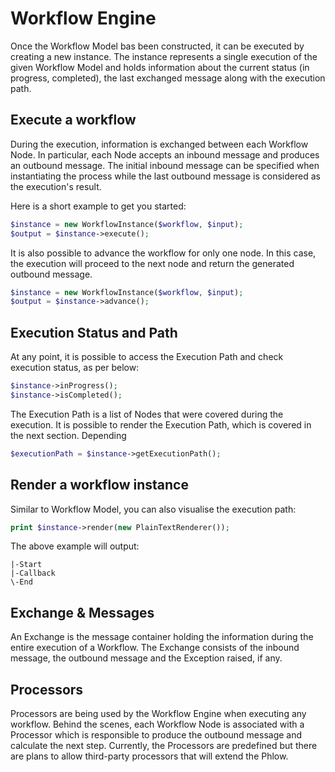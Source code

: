 # Workflow Engine
Once the Workflow Model bas been constructed, it can be executed by creating a new instance. The instance represents a single execution of the given Workflow Model and holds information about the current status (in progress, completed), the last exchanged message along with the execution path.

## Execute a workflow
During the execution, information is exchanged between each Workflow Node. In particular, each Node accepts an inbound message and produces an outbound message. The initial inbound message can be specified when instantiating the process while the last outbound message is considered as the execution's result.

Here is a short example to get you started:

``` php
$instance = new WorkflowInstance($workflow, $input);
$output = $instance->execute();
```

It is also possible to advance the workflow for only one node. In this case, the execution will proceed to the next node and return the generated outbound message.

``` php
$instance = new WorkflowInstance($workflow, $input);
$output = $instance->advance();
```

## Execution Status and Path
At any point, it is possible to access the Execution Path and check execution status, as per below:

``` php
$instance->inProgress(); 
$instance->isCompleted();
```

The Execution Path is a list of Nodes that were covered during the execution. It is possible to render the Execution Path, which is covered in the next section. Depending

``` php
$executionPath = $instance->getExecutionPath();
```

## Render a workflow instance
Similar to Workflow Model, you can also visualise the execution path:

``` php
print $instance->render(new PlainTextRenderer());
```

The above example will output:

```
|-Start
|-Callback
\-End
```

## Exchange & Messages
An Exchange is the message container holding the information during the entire execution of a Workflow. The Exchange consists of the inbound message, the outbound message and the Exception raised, if any.

## Processors
Processors are being used by the Workflow Engine when executing any workflow. Behind the scenes, each Workflow Node is associated with a Processor which is responsible to produce the outbound message and calculate the next step. Currently, the Processors are predefined but there are plans to allow third-party processors that will extend the Phlow.
